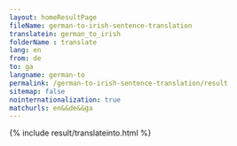 ```yaml
---
layout: homeResultPage
fileName: german-to-irish-sentence-translation
translatein: german_to_irish
folderName : translate
lang: en
from: de
to: ga
langname: german-to
permalink: /german-to-irish-sentence-translation/result
sitemap: false
nointernationalization: true
matchurls: en&&de&&ga
---
```

{% include result/translateinto.html %}

<script src="/js/result/translation.js" data-foldername="{{page.folderName}}" data-lang="{{page.lang}}"></script>
